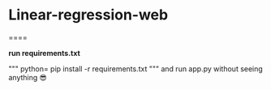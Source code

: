 # Linear-regression-web
====

**run requirements.txt**

""" python=
pip install -r requirements.txt
"""
and run app.py without seeing anything 😎
